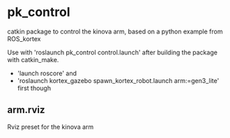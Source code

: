 # pk_control
catkin package to control the kinova arm, based on a python example from ROS_kortex

Use with 'roslaunch pk_control control.launch' after building the package with catkin_make.
- 'launch roscore' and 
- 'roslaunch kortex_gazebo spawn_kortex_robot.launch arm:=gen3_lite'
first though

## arm.rviz
Rviz preset for the kinova arm
